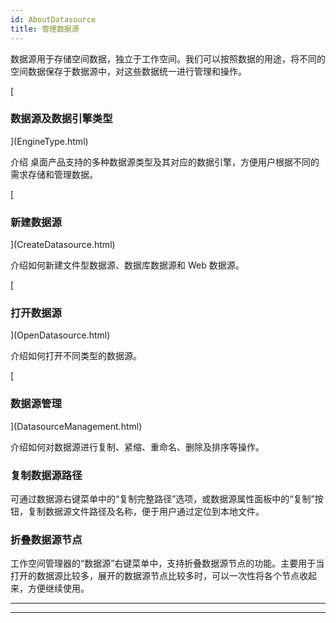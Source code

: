 ```yaml
---
id: AboutDatasource
title: 管理数据源  
---  
```

数据源用于存储空间数据，独立于工作空间。我们可以按照数据的用途，将不同的空间数据保存于数据源中，对这些数据统一进行管理和操作。

[

### 数据源及数据引擎类型

](EngineType.html)

介绍  桌面产品支持的多种数据源类型及其对应的数据引擎，方便用户根据不同的需求存储和管理数据。

[

### 新建数据源

](CreateDatasource.html)

介绍如何新建文件型数据源、数据库数据源和 Web 数据源。

[

### 打开数据源

](OpenDatasource.html)

介绍如何打开不同类型的数据源。

[

### 数据源管理

](DatasourceManagement.html)

介绍如何对数据源进行复制、紧缩、重命名、删除及排序等操作。

### 复制数据源路径

可通过数据源右键菜单中的“复制完整路径”选项，或数据源属性面板中的“复制”按钮，复制数据源文件路径及名称，便于用户通过定位到本地文件。

### 折叠数据源节点

工作空间管理器的“数据源”右键菜单中，支持折叠数据源节点的功能。主要用于当打开的数据源比较多，展开的数据源节点比较多时，可以一次性将各个节点收起来，方便继续使用。

* * *

[](http://www.supermap.com)  
  
---  

